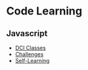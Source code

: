 # Code Learning

## Javascript

- [DCI Classes](javascript/classes-fbw26)
- [Challenges](javascript/challenges)
- [Self-Learning](javascript/self-learning)
